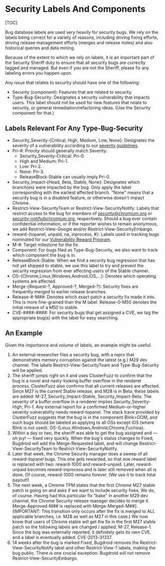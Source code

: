 # Security Labels And Components

[TOC]

Bug database labels are used very heavily for security bugs. We rely on the
labels being correct for a variety of reasons, including driving fixing efforts,
driving release management efforts (merges and release notes) and also
historical queries and data mining.

Because of the extent to which we rely on labels, it is an important part of the
Security Sheriff duty to ensure that all security bugs are correctly tagged and
managed. But even if you are not the Sheriff, please fix any labeling errors you
happen upon.

Any issue that relates to security should have one of the following:

* Security (component): Features that are related to security.
* Type-Bug-Security: Designates a security vulnerability that impacts users.
This label should not be used for new features that relate to security, or
general remediation/refactoring ideas. (Use the Security component for that.)

## Labels Relevant For Any Type-Bug-Security

* Security_Severity-{Critical, High, Medium, Low, None}: Designates the severity
of a vulnerability according to our [severity
guidelines](severity-guidelines.md).
* Pri-#: Priority should generally match Severity:
  * Security_Severity-Critical: Pri-0.
  * High and Medium: Pri-1.
  * Low: Pri-2.
  * None: Pri-3.
  * ReleaseBlock-Stable can usually imply Pri-0.
* Security_Impact-{Head, Beta, Stable, None}: Designates which branch(es) were
impacted by the bug. Only apply the label corresponding with the earliest
affected branch. "None" means that a security bug is in a disabled feature, or
otherwise doesn't impact Chrome.
* Restrict-View-SecurityTeam or Restrict-View-SecurityNotify: Labels that
restrict access to the bug for members of security@chromium.org or
security-notify@chromium.org, respectively. Should a bug ever contain
confidential information, or if the reporter wishes to remain anonymous, we add
Restrict-View-Google and/or Restrict-View-SecurityEmbargo.
* reward-{topanel, unpaid, na, inprocess, #}: Labels used in tracking bugs
nominated for our [Vulnerability Reward
Program](https://www.chromium.org/Home/chromium-security/vulnerability-rewards-program).
* M-#: Target milestone for the fix.
* Component: For bugs filed as Type-Bug-Security, we also want to track which
component the bug is in.
* ReleaseBlock-Stable: When we find a security bug regression that has not yet
shipped to stable, we use this label to try and prevent the security regression
from ever affecting users of the Stable channel.
* OS-{Chrome,Linux,Windows,Android,iOS,...}: Denotes which operating systems are
affected.
* Merge-{Request-?, Approved-?, Merged-?}: Security fixes are frequently merged
to earlier release branches.
* Release-#-M##: Denotes which exact patch a security fix made it into. This is
more fine-grained than the M label. Release-0-M50 denotes the initial release of
a M50 to stable.
* CVE-####-####: For security bugs that get assigned a CVE, we tag the
appropriate bug(s) with the label for easy searching.

## An Example

Given the importance and volume of labels, an example might be useful.

1. An external researcher files a security bug, with a repro that demonstrates
memory corruption against the latest (e.g.) M29 dev channel. The labels
Restrict-View-SecurityTeam and Type-Bug-Security will be applied.
1. The sheriff jumps right on it and uses ClusterFuzz to confirm that the bug is
a novel and nasty-looking buffer overflow in the renderer process. ClusterFuzz
also confirms that all current releases are affected. Since M27 is the current
Stable release, and M28 is in Beta, these labels are added: M-27,
Security_Impact-Stable, Security_Impact-Beta. The severity of a buffer overflow
in a renderer implies Security_Severity-High, Pri-1. Any external report for a
confirmed Medium-or-higher severity vulnerability needs reward-topanel. The
stack trace provided by ClusterFuzz suggests that the bug is in the component
Blink>DOM, and such bugs should be labeled as applying to all OSs except iOS
(where Blink is not used): OS-{Linux,Windows,Android,Chrome,Fuchsia}.
1. Within a day or two, the sheriff was able to get the bug assigned and — oh
joy! — fixed very quickly. When the bug's status changes to Fixed, Bugdroid will
add the Merge-Requested label, and will change Restrict-View-SecurityTeam to
Restrict-View-SecurityNotify.
1. Later that week, the Chrome Security manager does a sweep of all
reward-topanel bugs. This one gets rewarded, so that one reward label is
replaced with two: reward-1000 and reward-unpaid. Later, reward-unpaid becomes
reward-inprocess and is later still removed when all is done. Of course,
reward-1000 remains forever. (We use it to track total payout!)
1. The next week, a Chrome TPM states that the first Chrome M27 stable patch is
going on and asks if we want to include security fixes. We do, of course. Having
had this particular fix "bake" in another M29 dev channel, the Chrome Security
release manager decides to merge it. Merge-Approved-M## is replaced with
Merge-Merged-M##}. (IMPORTANT: This transition only occurs after the fix is
merged to ALL applicable branches, i.e. M28 as well as M27 in this case.) We now
know that users of Chrome stable will get the fix in the first M27 stable patch
so the following labels are changed / applied: M-27, Release-1. Since the bug
was externally reported, it definitely gets its own CVE, and a label is
eventually added: CVE-2013-31337.
1. 14 weeks after the bug is marked Fixed, Bugdroid removes the
Restrict-View-SecurityNotify label and other Restrict-View-? labels, making the
bug public. There is one crucial exception: Bugdroid will not remove
Restrict-View-SecurityEmbargo.
